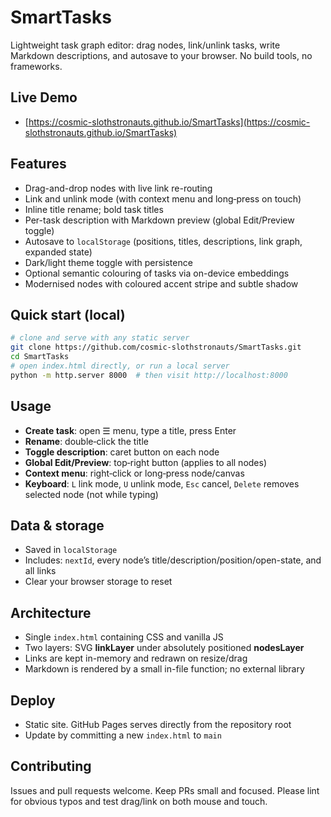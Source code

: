 # SmartTasks

Lightweight task graph editor: drag nodes, link/unlink tasks, write Markdown descriptions, and autosave to your browser. No build tools, no frameworks.

## Live Demo

* [https://cosmic-slothstronauts.github.io/SmartTasks](https://cosmic-slothstronauts.github.io/SmartTasks)

## Features

* Drag-and-drop nodes with live link re-routing
* Link and unlink mode (with context menu and long‑press on touch)
* Inline title rename; bold task titles
* Per-task description with Markdown preview (global Edit/Preview toggle)
* Autosave to `localStorage` (positions, titles, descriptions, link graph, expanded state)
* Dark/light theme toggle with persistence
* Optional semantic colouring of tasks via on-device embeddings
* Modernised nodes with coloured accent stripe and subtle shadow

## Quick start (local)

```bash
# clone and serve with any static server
git clone https://github.com/cosmic-slothstronauts/SmartTasks.git
cd SmartTasks
# open index.html directly, or run a local server
python -m http.server 8000  # then visit http://localhost:8000
```

## Usage

* **Create task**: open ☰ menu, type a title, press Enter
* **Rename**: double‑click the title
* **Toggle description**: caret button on each node
* **Global Edit/Preview**: top‑right button (applies to all nodes)
* **Context menu**: right‑click or long‑press node/canvas
* **Keyboard**: `L` link mode, `U` unlink mode, `Esc` cancel, `Delete` removes selected node (not while typing)

## Data & storage

* Saved in `localStorage`
* Includes: `nextId`, every node’s title/description/position/open-state, and all links
* Clear your browser storage to reset

## Architecture

* Single `index.html` containing CSS and vanilla JS
* Two layers: SVG **linkLayer** under absolutely positioned **nodesLayer**
* Links are kept in-memory and redrawn on resize/drag
* Markdown is rendered by a small in-file function; no external library

## Deploy

* Static site. GitHub Pages serves directly from the repository root
* Update by committing a new `index.html` to `main`

## Contributing

Issues and pull requests welcome. Keep PRs small and focused. Please lint for obvious typos and test drag/link on both mouse and touch.

